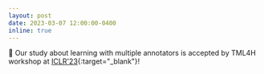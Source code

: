 ```yaml
---
layout: post
date: 2023-03-07 12:00:00-0400
inline: true
---
```


📄 Our study about learning with multiple annotators is accepted by TML4H workshop at [ICLR'23](https://wangchongyang.ai/assets/pdf/Learn2Agree_Fitting_with_Multiple_Annotators_without_Objective_Ground_Truth.pdf){:target="\_blank"}!